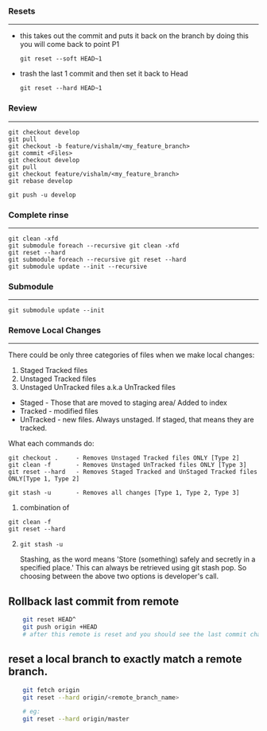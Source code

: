 ### Resets
-----------
- this takes out the commit and puts it back on the branch by doing this you will come back to point P1
    ```
    git reset --soft HEAD~1
    ```

- trash the last 1 commit and then set it back to Head
    ```
    git reset --hard HEAD~1
    ```

### Review
-----------
```
git checkout develop
git pull
git checkout -b feature/vishalm/<my_feature_branch>
git commit <Files>
git checkout develop
git pull
git checkout feature/vishalm/<my_feature_branch>
git rebase develop

git push -u develop
```

### Complete rinse 
-------------------
```
git clean -xfd
git submodule foreach --recursive git clean -xfd
git reset --hard
git submodule foreach --recursive git reset --hard
git submodule update --init --recursive
```

### Submodule
-------------
```
git submodule update --init
```

### Remove Local Changes
--------------------------------------------

There could be only three categories of files when we make local changes:
1. Staged Tracked files
2. Unstaged Tracked files
3. Unstaged UnTracked files a.k.a UnTracked files

* Staged - Those that are moved to staging area/ Added to index
* Tracked - modified files
* UnTracked - new files. Always unstaged. If staged, that means they are tracked.

What each commands do:
```
git checkout .     - Removes Unstaged Tracked files ONLY [Type 2]
git clean -f       - Removes Unstaged UnTracked files ONLY [Type 3]
git reset --hard   - Removes Staged Tracked and UnStaged Tracked files ONLY[Type 1, Type 2]

git stash -u       - Removes all changes [Type 1, Type 2, Type 3]
```

1. combination of 
```
git clean -f
git reset --hard
```

2. `git stash -u`
   
   Stashing, as the word means 'Store (something) safely and secretly in a specified place.' 
   This can always be retrieved using git stash pop. So choosing between the above two options is developer's call.


## Rollback last commit from remote
```bash
    git reset HEAD^
    git push origin +HEAD
    # after this remote is reset and you should see the last commit changes as pending in local
```

## reset a local branch to exactly match a remote branch. 
```bash
    git fetch origin
    git reset --hard origin/<remote_branch_name>

    # eg: 
    git reset --hard origin/master
```

